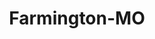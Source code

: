 ---
title: Farmington-MO
slug: farmington-mo
f_state:
- cms/state/missouri.md
f_locations:
- cms/payday-loan/affordable-bail-bonds-3591.md
- cms/payday-loan/barnett-bail-bonds-mid-missouri-fugitive-l-l-c-5148.md
- cms/payday-loan/car-title-loans-of-america-6042.md
- cms/payday-loan/cash-today-9057.md
- cms/payday-loan/cash-today-llc-9061.md
- cms/payday-loan/check-go-9868.md
- cms/payday-loan/check-into-cash-12181.md
- cms/payday-loan/check-into-cash-of-missouri-13456.md
- cms/payday-loan/check-into-cash-of-missouri-13484.md
- cms/payday-loan/check-on-th-e-spot-13957.md
- cms/payday-loan/check-on-th-e-spot-13958.md
- cms/payday-loan/combs-payday-loans-15178.md
- cms/payday-loan/express-cash-16891.md
- cms/payday-loan/lendnation-20338.md
- cms/payday-loan/mid-america-check-recovery-20851.md
- cms/payday-loan/quick-cash-inc-25085.md
updated-on: '2024-05-30T13:41:28.615Z'
created-on: '2024-05-30T13:41:28.615Z'
published-on: '2024-05-30T13:54:32.469Z'
f_city: Farmington
layout: '[city].html'
tags: city
---
